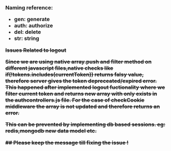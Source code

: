 <h3>Naming reference:
<ul>
    <li> gen: generate
    <li> auth: authorize
    <li> del: delete
    <li> str: string
</ul>

<del>  Issues Related to logout

<del> Since we are using native array.push and filter method on different javascript files,native checks like <strong> if(!tokens.includes(currentToken)) </strong>
returns falsy value, therefore server gives the token depreceated/expired error. This happened after implemented logout fuctionality where we filter current token and returns new array with only exists in the authcontrollers.js file. For the case of checkCookie middleware the array is not updated and therefore returns an error.

<del>  This can be prevented by implementing db based sessions. eg: redis,mongodb new data model etc.

<del> ## Please keep the message till fixing the issue ! 